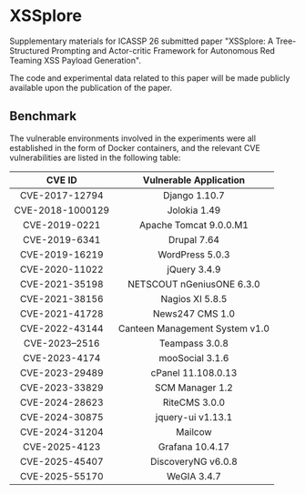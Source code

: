 # XSSplore
Supplementary materials for ICASSP 26 submitted paper "XSSplore: A Tree-Structured Prompting and Actor-critic Framework for Autonomous Red Teaming XSS Payload Generation".

The code and experimental data related to this paper will be made publicly available upon the publication of the paper. 

## Benchmark
The vulnerable environments involved in the experiments were all established in the form of Docker containers, and the relevant CVE vulnerabilities are listed in the following table:

| CVE ID | Vulnerable Application |
| :----:| :----: |
| CVE-2017-12794 | Django 1.10.7 |
| CVE-2018-1000129 | Jolokia 1.49 |
| CVE-2019-0221 | Apache Tomcat 9.0.0.M1 |
| CVE-2019-6341 | Drupal 7.64 |
| CVE-2019-16219 | WordPress 5.0.3 |
| CVE-2020-11022 | jQuery 3.4.9 |
| CVE-2021-35198 | NETSCOUT nGeniusONE 6.3.0 |
| CVE-2021-38156| Nagios XI 5.8.5 |
| CVE-2021-41728 | News247 CMS 1.0 |
| CVE-2022-43144 | Canteen Management System v1.0 |
| CVE-2023–2516 | Teampass 3.0.8 |
| CVE-2023-4174 | mooSocial 3.1.6 |
| CVE-2023-29489 | cPanel 11.108.0.13 |
| CVE-2023-33829 | SCM Manager 1.2 |
| CVE-2024-28623 | RiteCMS 3.0.0 |
| CVE-2024-30875 | jquery-ui v1.13.1 |
| CVE-2024-31204 | Mailcow |
| CVE-2025-4123 | Grafana 10.4.17 |
| CVE-2025-45407 | DiscoveryNG v6.0.8 |
| CVE-2025-55170 | WeGIA 3.4.7 |
